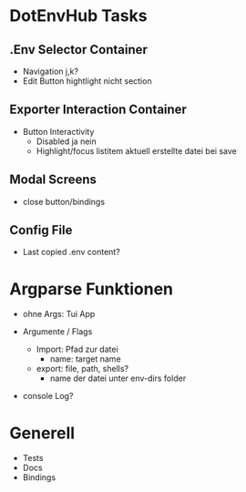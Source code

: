 # DotEnvHub Tasks


## .Env Selector Container
- Navigation j,k?
- Edit Button hightlight nicht section
## Exporter Interaction Container
- Button Interactivity
  - Disabled ja nein
  - Highlight/focus listitem aktuell erstellte datei bei save

## Modal Screens
- close button/bindings

## Config File
- Last copied .env content?

# Argparse Funktionen
- ohne Args: Tui App

- Argumente / Flags
  - Import: Pfad zur datei
    - name: target name
  - export: file, path, shells?
    - name der datei unter env-dirs folder

+ console Log?

# Generell
- Tests
- Docs
- Bindings
